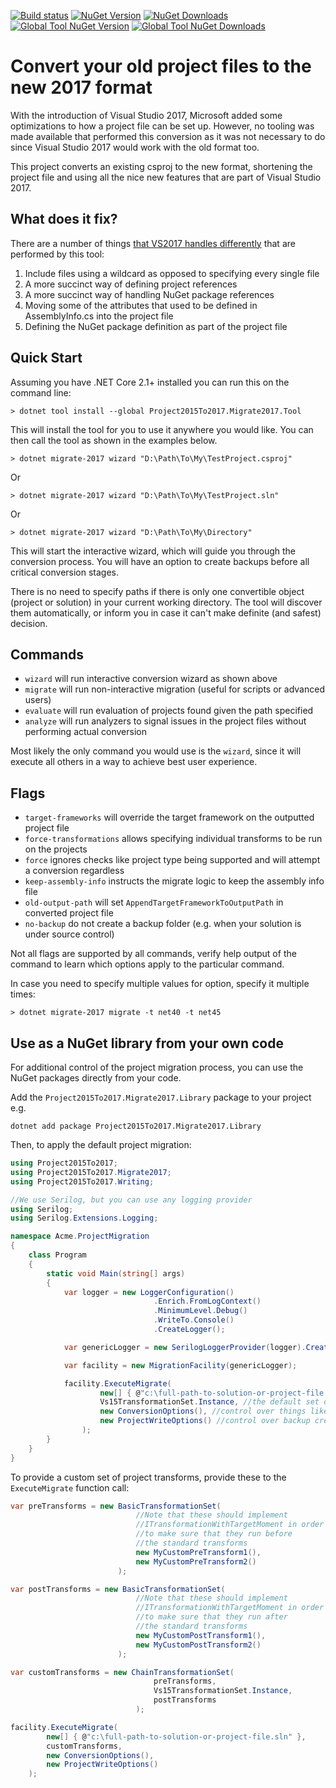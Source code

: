 [![Build status](https://ci.appveyor.com/api/projects/status/bpo5n2yehpqrxbc4?svg=true)](https://ci.appveyor.com/project/hvanbakel/csprojtovs2017)
[![NuGet Version](https://img.shields.io/nuget/v/Project2015To2017.svg?label=Nupkg%20Version)](https://www.nuget.org/packages/Project2015To2017)
[![NuGet Downloads](https://img.shields.io/nuget/dt/Project2015To2017.svg?label=Nupkg%20Downloads)](https://www.nuget.org/packages/Project2015To2017)
[![Global Tool NuGet Version](https://img.shields.io/nuget/v/Project2015To2017.Migrate2017.Tool.svg?label=Global%20Tool%20Version)](https://www.nuget.org/packages/Project2015To2017.Migrate2017.Tool)
[![Global Tool NuGet Downloads](https://img.shields.io/nuget/dt/Project2015To2017.Migrate2017.Tool.svg?label=Global%20Tool%20Downloads)](https://www.nuget.org/packages/Project2015To2017.Migrate2017.Tool)

# Convert your old project files to the new 2017 format
With the introduction of Visual Studio 2017, Microsoft added some optimizations to how a project file can be set up. However, no tooling was made available that performed this conversion as it was not necessary to do since Visual Studio 2017 would work with the old format too.

This project converts an existing csproj to the new format, shortening the project file and using all the nice new features that are part of Visual Studio 2017.

## What does it fix?
There are a number of things [that VS2017 handles differently](http://www.natemcmaster.com/blog/2017/03/09/vs2015-to-vs2017-upgrade/) that are performed by this tool:
1. Include files using a wildcard as opposed to specifying every single file
2. A more succinct way of defining project references
3. A more succinct way of handling NuGet package references
4. Moving some of the attributes that used to be defined in AssemblyInfo.cs into the project file
5. Defining the NuGet package definition as part of the project file

## Quick Start
Assuming you have .NET Core 2.1+ installed you can run this on the command line:
```
> dotnet tool install --global Project2015To2017.Migrate2017.Tool
```

This will install the tool for you to use it anywhere you would like. You can then call the tool as shown in the examples below.

```
> dotnet migrate-2017 wizard "D:\Path\To\My\TestProject.csproj"
```

Or

```
> dotnet migrate-2017 wizard "D:\Path\To\My\TestProject.sln"
```

Or

```
> dotnet migrate-2017 wizard "D:\Path\To\My\Directory"
```

This will start the interactive wizard, which will guide you through the conversion process.
You will have an option to create backups before all critical conversion stages.

There is no need to specify paths if there is only one convertible object (project or solution) in your current working directory.
The tool will discover them automatically, or inform you in case it can't make definite (and safest) decision.

## Commands
* `wizard` will run interactive conversion wizard as shown above
* `migrate` will run non-interactive migration (useful for scripts or advanced users)
* `evaluate` will run evaluation of projects found given the path specified
* `analyze` will run analyzers to signal issues in the project files without performing actual conversion

Most likely the only command you would use is the `wizard`, since it will execute all others in a way to achieve best user experience.

## Flags
* `target-frameworks` will override the target framework on the outputted project file
* `force-transformations` allows specifying individual transforms to be run on the projects
* `force` ignores checks like project type being supported and will attempt a conversion regardless
* `keep-assembly-info` instructs the migrate logic to keep the assembly info file
* `old-output-path` will set `AppendTargetFrameworkToOutputPath` in converted project file
* `no-backup` do not create a backup folder (e.g. when your solution is under source control)

Not all flags are supported by all commands, verify help output of the command to learn which options apply to the particular command.

In case you need to specify multiple values for option, specify it multiple times:

```
> dotnet migrate-2017 migrate -t net40 -t net45
```

## Use as a NuGet library from your own code

For additional control of the project migration process, you can use the NuGet packages directly from your code.

Add the `Project2015To2017.Migrate2017.Library` package to your project e.g.

```
dotnet add package Project2015To2017.Migrate2017.Library
```

Then, to apply the default project migration:

```c#
using Project2015To2017;
using Project2015To2017.Migrate2017;
using Project2015To2017.Writing;

//We use Serilog, but you can use any logging provider
using Serilog;
using Serilog.Extensions.Logging;

namespace Acme.ProjectMigration
{
    class Program
    {
        static void Main(string[] args)
        {
            var logger = new LoggerConfiguration()
                                .Enrich.FromLogContext()
                                .MinimumLevel.Debug()
                                .WriteTo.Console()
                                .CreateLogger();

            var genericLogger = new SerilogLoggerProvider(logger).CreateLogger(nameof(Serilog));

            var facility = new MigrationFacility(genericLogger);

            facility.ExecuteMigrate(
                    new[] { @"c:\full-path-to-solution-or-project-file.sln" },
                    Vs15TransformationSet.Instance, //the default set of project file transformations
                    new ConversionOptions(), //control over things like target framework and AssemblyInfo treatment
                    new ProjectWriteOptions() //control over backup creation and custom source control logic
                );
        }
    }
}
```

To provide a custom set of project transforms, provide these to the `ExecuteMigrate` function call:

```c#
var preTransforms = new BasicTransformationSet(
                            //Note that these should implement
                            //ITransformationWithTargetMoment in order 
                            //to make sure that they run before 
                            //the standard transforms
							new MyCustomPreTransform1(),
							new MyCustomPreTransform2()
						);

var postTransforms = new BasicTransformationSet(
                            //Note that these should implement 
                            //ITransformationWithTargetMoment in order 
                            //to make sure that they run after 
                            //the standard transforms
							new MyCustomPostTransform1(),
							new MyCustomPostTransform2()
						);

var customTransforms = new ChainTransformationSet(
								preTransforms,
								Vs15TransformationSet.Instance,
								postTransforms
							);

facility.ExecuteMigrate(
        new[] { @"c:\full-path-to-solution-or-project-file.sln" },
        customTransforms,
        new ConversionOptions(),
        new ProjectWriteOptions()
    );
```

